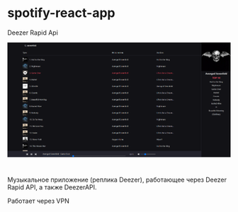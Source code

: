 # spotify-react-app

Deezer Rapid Api 

![Иллюстрация к проекту](https://github.com/nek0samurai/spotify-react-app/blob/main/screenshot.png)
#
Музыкальное приложение (реплика Deezer), работающее через Deezer Rapid API, 
а также DeezerAPI. 

Работает через VPN
